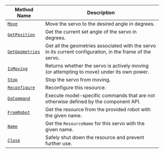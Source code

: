 <!-- prettier-ignore -->
| Method Name | Description |
| ----------- | ----------- |
| [`Move`](/components/servo/#move) | Move the servo to the desired angle in degrees. |
| [`GetPosition`](/components/servo/#getposition) | Get the current set angle of the servo in degrees. |
| [`GetGeometries`](/components/servo/#getgeometries) | Get all the geometries associated with the servo in its current configuration, in the frame of the servo. |
| [`IsMoving`](/components/servo/#ismoving) | Returns whether the servo is actively moving (or attempting to move) under its own power. |
| [`Stop`](/components/servo/#stop) | Stop the servo from moving. |
| [`Reconfigure`](/components/servo/#reconfigure) | Reconfigure this resource. |
| [`DoCommand`](/components/servo/#docommand) | Execute model-specific commands that are not otherwise defined by the component API. |
| [`FromRobot`](/components/servo/#fromrobot) | Get the resource from the provided robot with the given name. |
| [`Name`](/components/servo/#name) | Get the `ResourceName` for this servo with the given name. |
| [`Close`](/components/servo/#close) | Safely shut down the resource and prevent further use. |
